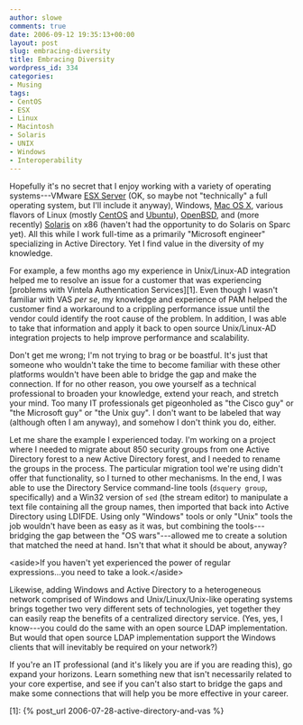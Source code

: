 ```yaml
---
author: slowe
comments: true
date: 2006-09-12 19:35:13+00:00
layout: post
slug: embracing-diversity
title: Embracing Diversity
wordpress_id: 334
categories:
- Musing
tags:
- CentOS
- ESX
- Linux
- Macintosh
- Solaris
- UNIX
- Windows
- Interoperability
---
```


Hopefully it's no secret that I enjoy working with a variety of operating systems---VMware [ESX Server](http://www.vmware.com/products/vi/esx/) (OK, so maybe not "technically" a full operating system, but I'll include it anyway), Windows, [Mac OS X](http://www.apple.com/macosx/), various flavors of Linux (mostly [CentOS](http://www.centos.org/) and [Ubuntu](http://www.ubuntu.com/)), [OpenBSD](http://www.openbsd.org/), and (more recently) [Solaris](http://www.sun.com/software/solaris/) on x86 (haven't had the opportunity to do Solaris on Sparc yet). All this while I work full-time as a primarily "Microsoft engineer" specializing in Active Directory. Yet I find value in the diversity of my knowledge.

For example, a few months ago my experience in Unix/Linux-AD integration helped me to resolve an issue for a customer that was experiencing [problems with Vintela Authentication Services][1]. Even though I wasn't familiar with VAS _per se_, my knowledge and experience of PAM helped the customer find a workaround to a crippling performance issue until the vendor could identify the root cause of the problem. In addition, I was able to take that information and apply it back to open source Unix/Linux-AD integration projects to help improve performance and scalability.

Don't get me wrong; I'm not trying to brag or be boastful. It's just that someone who wouldn't take the time to become familiar with these other platforms wouldn't have been able to bridge the gap and make the connection. If for no other reason, you owe yourself as a technical professional to broaden your knowledge, extend your reach, and stretch your mind. Too many IT professionals get pigeonholed as "the Cisco guy" or "the Microsoft guy" or "the Unix guy". I don't want to be labeled that way (although often I am anyway), and somehow I don't think you do, either.

Let me share the example I experienced today. I'm working on a project where I needed to migrate about 850 security groups from one Active Directory forest to a new Active Directory forest, and I needed to rename the groups in the process. The particular migration tool we're using didn't offer that functionality, so I turned to other mechanisms. In the end, I was able to use the Directory Service command-line tools (`dsquery group`, specifically) and a Win32 version of `sed` (the stream editor) to manipulate a text file containing all the group names, then imported that back into Active Directory using LDIFDE. Using only "Windows" tools or only "Unix" tools the job wouldn't have been as easy as it was, but combining the tools---bridging the gap between the "OS wars"---allowed me to create a solution that matched the need at hand. Isn't that what it should be about, anyway?

&lt;aside&gt;If you haven't yet experienced the power of regular expressions...you need to take a look.&lt;/aside&gt;

Likewise, adding Windows and Active Directory to a heterogeneous network comprised of Windows and Unix/Linux/Unix-like operating systems brings together two very different sets of technologies, yet together they can easily reap the benefits of a centralized directory service. (Yes, yes, I know---you could do the same with an open source LDAP implementation. But would that open source LDAP implementation support the Windows clients that will inevitably be required on your network?)

If you're an IT professional (and it's likely you are if you are reading this), go expand your horizons. Learn something new that isn't necessarily related to your core expertise, and see if you can't also start to bridge the gaps and make some connections that will help you be more effective in your career.

[1]: {% post_url 2006-07-28-active-directory-and-vas %}
